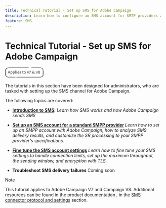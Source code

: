 ```yaml
---
title: Technical Tutorial - Set up SMS for Adobe Campaign
description: Learn how to configure an SMS account for SMTP providers and how to analyze and troubleshoot the configuration.
feature: SMS
---
```


# Technical Tutorial - Set up SMS for Adobe Campaign

![Applies to V7 and V8](../assets/V7-V8-stamp.png)

The tutorials in this section have been designed for administrators, who are tasked with setting up the SMS channel for Adobe Campaign.

The following topics are covered:

* **[Introduction to SMS](/help/tutorial-sms/introduction-to-sms.md)**:
 *Learn how SMS works and how Adobe Campaign sends SMS*

* **[Set up an SMS account for a standard SMPP provider](/help/tutorial-sms/set-up-account-for-standard-smpp-provider.md)**
*Learn how to set up an SMPP account with Adobe Campaign, how to analyze SMS delivery results, and customize the SR processing to your SMPP provider's specifications.*

* **[Fine tune the SMS account settings](/help/tutorial-sms/fine-tune-sms-account-settings.md)**
  *Learn how to fine tune your SMS settings to handle connection limits, set up the maximum throughput, the sending window, and encryption with TLS.*
  
* **Troubleshoot SMS delivery failures**
  Coming soon

>[!NOTE]
>
>This tutorial applies to Adobe Campaign V7 and Campaign V8. Additional resources can be found in the product documentation , in the [SMS connector protocol and settings](https://experienceleague.adobe.com/docs/campaign-classic/using/sending-messages/sending-messages-on-mobiles/sms-protocol.html?lang=en#sending-messages) section.
>
>
